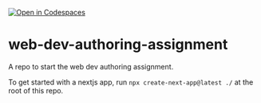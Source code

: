[![Open in Codespaces](https://classroom.github.com/assets/launch-codespace-2972f46106e565e64193e422d61a12cf1da4916b45550586e14ef0a7c637dd04.svg)](https://classroom.github.com/open-in-codespaces?assignment_repo_id=15458035)
# web-dev-authoring-assignment

A repo to start the web dev authoring assignment.

To get started with a nextjs app, run `npx create-next-app@latest ./` at the root of this repo.
